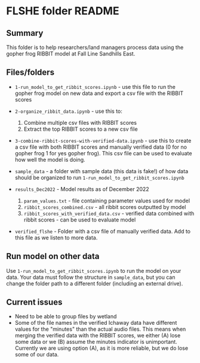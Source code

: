 # FLSHE folder README

## Summary

This folder is to help researchers/land managers process data using the gopher frog RIBBIT model at Fall Line Sandhills East. 

## Files/folders

* `1-run_model_to_get_ribbit_scores.ipynb` - use this file to run the gopher frog model on new data and export a csv file with the RIBBIT scores 
* `2-organize_ribbit_data.ipynb` - use this to: 
   1. Combine multiple csv files with RIBBIT scores
   2. Extract the top RIBBIT scores to a new csv file
* `3-combine-ribbit-scores-with-verified-data.ipynb` - use this to create a csv file with both RIBBIT scores and manually verified data (0 for no gopher frog 1 for yes gopher frog). This csv file can be used to evaluate how well the model is doing. 

* `sample_data` - a folder with sample data (this data is fake!) of how data should be organized to run `1-run_model_to_get_ribbit_scores.ipynb` 
* `results_Dec2022` - Model results as of December 2022
   1. `param_values.txt` - file containing parameter values used for model
   2. `ribbit_scores_combined.csv` - all ribbit scores outputted by model
   3. `ribbit_scores_with_verified_data.csv` - verified data combined with ribbit scores - can be used to evaluate model 
* `verified_flshe` - Folder with a csv file of manually verified data. Add to this file as we listen to more data. 

## Run model on other data

Use `1-run_model_to_get_ribbit_scores.ipynb` to run the model on your data. Your data must follow the structure in `sample_data`, but you can change the folder path to a different folder (including an external drive). 

## Current issues

* Need to be able to group files by wetland
* Some of the file names in the verified Ichaway data have different values for the "minutes" than the actual audio files. This means when merging the verified data with the RIBBIT scores, we either (A) lose some data or we (B) assume the minutes indicator is unimportant. Currently we are using option (A), as it is more reliable, but we do lose some of our data. 


  
  